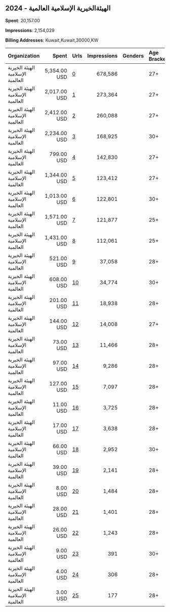 ## 2024 - الهيئةالخيرية الإسلامية العالمية 
**Spent**: 20,157.00

**Impressions**: 2,154,029

**Billing Addresses**: Kuwait,Kuwait,30000,KW

|Organization|Spent|Urls|Impressions|Genders|Age Brackets|Country Codes|
|:---|---:|:---|---:|:---|:---|:---|
|الهيئة الخيرية الإسلامية العالمية|5,354.00 USD|[0](https://www.snap.com/political-ads/asset/537d64e1fbd5673fe51c8084545bbcedc2022575c1d05ba16d50c8176b9e2144?mediaType=mp4)|678,586||27+|kuwait|
|الهيئة الخيرية الإسلامية العالمية|2,017.00 USD|[1](https://www.snap.com/political-ads/asset/537d64e1fbd5673fe51c8084545bbcedc2022575c1d05ba16d50c8176b9e2144?mediaType=mp4)|273,364||27+|kuwait|
|الهيئة الخيرية الإسلامية العالمية|2,412.00 USD|[2](https://www.snap.com/political-ads/asset/537d64e1fbd5673fe51c8084545bbcedc2022575c1d05ba16d50c8176b9e2144?mediaType=mp4)|260,088||27+|kuwait|
|الهيئة الخيرية الإسلامية العالمية|2,234.00 USD|[3](https://www.snap.com/political-ads/asset/204544bae886e373b02521835bc4deab07877b84facf3bd05d1b1ad400fdf957?mediaType=jpeg)|168,925||30+|kuwait|
|الهيئة الخيرية الإسلامية العالمية|799.00 USD|[4](https://www.snap.com/political-ads/asset/537d64e1fbd5673fe51c8084545bbcedc2022575c1d05ba16d50c8176b9e2144?mediaType=mp4)|142,830||27+|kuwait|
|الهيئة الخيرية الإسلامية العالمية|1,344.00 USD|[5](https://www.snap.com/political-ads/asset/c72c3f1d67ce589453f2cdb3ffc1192db3ae00946f76bb6a9ecbf6000632eb1d?mediaType=mp4)|123,412||27+|kuwait|
|الهيئة الخيرية الإسلامية العالمية|1,013.00 USD|[6](https://www.snap.com/political-ads/asset/30edf2083390d8ed3413a6312ab23fb26845cd1d87177c050d9f5c418f3a2978?mediaType=mp4)|122,801||30+|kuwait|
|الهيئة الخيرية الإسلامية العالمية|1,571.00 USD|[7](https://www.snap.com/political-ads/asset/5cc0031620704a714afbdb5d4cec8f28daea55049ae2f9ed796d9c528b4a6434?mediaType=jpg)|121,877||25+|kuwait|
|الهيئة الخيرية الإسلامية العالمية|1,431.00 USD|[8](https://www.snap.com/political-ads/asset/6e0d9505fcce95664f6fedb666c06196f0b34c4159600b7e87568239711e4a42?mediaType=jpg)|112,061||25+|kuwait|
|الهيئة الخيرية الإسلامية العالمية|521.00 USD|[9](https://www.snap.com/political-ads/asset/9a737361cdb516889e969fa0e831d588ddd29f0c1e09b4873d8604c0317778bc?mediaType=jpeg)|37,058||28+|kuwait|
|الهيئة الخيرية الإسلامية العالمية|608.00 USD|[10](https://www.snap.com/political-ads/asset/ca3f83d4235af6cefb0437d10afb2dfe1e05c5c19263650532f9a76a55d067a7?mediaType=jpg)|34,774||30+|kuwait|
|الهيئة الخيرية الإسلامية العالمية|201.00 USD|[11](https://www.snap.com/political-ads/asset/346829a452758c26454fe730b9269a2aa7de26ad23aaf917efff8d95b47386f8?mediaType=mp4)|18,938||28+|kuwait|
|الهيئة الخيرية الإسلامية العالمية|144.00 USD|[12](https://www.snap.com/political-ads/asset/a2519661a6f4a6dafe510d09cdb0e339baa0df6071c4711375291c3abf249c8f?mediaType=mp4)|14,008||27+|kuwait|
|الهيئة الخيرية الإسلامية العالمية|73.00 USD|[13](https://www.snap.com/political-ads/asset/583dd26731b1a44df2fd9de2502b9dfdeaca5d15170e16f67198c5e1377d8df5?mediaType=mp4)|11,466||28+|kuwait|
|الهيئة الخيرية الإسلامية العالمية|97.00 USD|[14](https://www.snap.com/political-ads/asset/23310d24152b14ac3819a36109436fab083b2d6eb6fb103b19010c65afbddaf2?mediaType=jpeg)|9,286||28+|kuwait|
|الهيئة الخيرية الإسلامية العالمية|127.00 USD|[15](https://www.snap.com/political-ads/asset/39fff3aa90e87a11733f3fd5b4d9b76c20b43ccf15b82c461b86b1090520371a?mediaType=mp4)|7,097||28+|kuwait|
|الهيئة الخيرية الإسلامية العالمية|11.00 USD|[16](https://www.snap.com/political-ads/asset/631ed9d9ff1525232c6ffeaab89b4ed8bce5d43e057b5d6c6679f3b07e38dc6e?mediaType=jpeg)|3,725||28+|kuwait|
|الهيئة الخيرية الإسلامية العالمية|17.00 USD|[17](https://www.snap.com/political-ads/asset/39fff3aa90e87a11733f3fd5b4d9b76c20b43ccf15b82c461b86b1090520371a?mediaType=mp4)|3,638||28+|kuwait|
|الهيئة الخيرية الإسلامية العالمية|66.00 USD|[18](https://www.snap.com/political-ads/asset/a0fc29890466a77e35b4744a36518f5a45a2c7efd0d2fe92254712bd571eb590?mediaType=mp4)|2,952||30+|kuwait|
|الهيئة الخيرية الإسلامية العالمية|39.00 USD|[19](https://www.snap.com/political-ads/asset/a927eb643b8b26e554b9fd2209dea4b33d34b1496688cd66a60c06d906f5c691?mediaType=jpeg)|2,141||28+|kuwait|
|الهيئة الخيرية الإسلامية العالمية|8.00 USD|[20](https://www.snap.com/political-ads/asset/a927eb643b8b26e554b9fd2209dea4b33d34b1496688cd66a60c06d906f5c691?mediaType=jpeg)|1,484||28+|kuwait|
|الهيئة الخيرية الإسلامية العالمية|28.00 USD|[21](https://www.snap.com/political-ads/asset/0afd06e7af46dca3820e8214353e34fbc386f5ad844722841edfad46360e4210?mediaType=jpg)|1,401||28+|kuwait|
|الهيئة الخيرية الإسلامية العالمية|26.00 USD|[22](https://www.snap.com/political-ads/asset/631ed9d9ff1525232c6ffeaab89b4ed8bce5d43e057b5d6c6679f3b07e38dc6e?mediaType=jpeg)|1,243||28+|kuwait|
|الهيئة الخيرية الإسلامية العالمية|9.00 USD|[23](https://www.snap.com/political-ads/asset/5f37ef3ac35fb5242c4b14a92e084c5951abeede7fcb061726775b00dcf6e420?mediaType=jpg)|391||30+|kuwait|
|الهيئة الخيرية الإسلامية العالمية|4.00 USD|[24](https://www.snap.com/political-ads/asset/28e3214a2d4ca89d2eb8a72a6c942fb612b395d68c9e5ef8d72473564a9aa815?mediaType=mp4)|306||28+|kuwait|
|الهيئة الخيرية الإسلامية العالمية|3.00 USD|[25](https://www.snap.com/political-ads/asset/860859eb2fe25902add7639ae2c02e878da1392951d79c7652127476daba6fa2?mediaType=mp4)|177||28+|kuwait|
